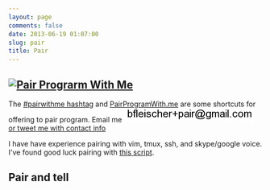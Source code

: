 ```yaml
---
layout: page
comments: false
date: 2013-06-19 01:07:00
slug: pair
title: Pair
---
```


<section class="content">

## [![Pair Prograrm With Me](http://www.pairprogramwith.me/badge.png 'Pair Program With Me')](http://www.pairprogramwith.me/)

The [#pairwithme hashtag](https://twitter.com/search?q=%23pairwithme) and [PairProgramWith.me](http://www.pairprogramwith.me/) are some shortcuts for offering to pair program.  Email me <img src="/images/email_pair.png" title="email pair address" alt="email pair address"> <a href="https://twitter.com/intent/tweet?text=%23pairwithme%20%40{{ site.author.twitter }}" target="_blank"> or tweet me with contact info</a>

I have have experience pairing with vim, tmux, ssh, and skype/google voice.
I've found good luck pairing with [this script](https://gist.github.com/bf4/8324117).

## Pair and tell

<!--
  Breaking down of the steps of sprinkling an Ember Component via
  http://frontside.io/blog/2014/03/06/a-sprinkling-of-ember.html
  by @tehviking
  and work done in http://emberjs.jsbin.com/zikupe/10/edit?html,js,output
  and http://emberjs.jsbin.com/zikupe/12/edit?html,js,output
-->

<!-- 1: create a placeholder div for your component -->
<div data-component='print-pair-data'></div>

<!-- 2: Link to source files -->
<!--
  jQuery dependency is loaded in the head by the loader
  <script src="/js/jquery.min.js"></script>
-->
<script src="/js/ember.prod.js"></script>
<script src="/js/ember-template-compiler.js"></script>
<script src="/js/GoogleSpreadsheetPrinter.js"></script>

<!-- 2a: init Ember App -->
<script>
App = Ember.Application.create();
</script>

<!-- 3. Create an Ember Component -->

<!-- 3a: Component Layout -->
<script type="text/x-handlebars" data-template-name="components/print-pair-data">
{% raw %}
<ul>
{{#each rows key="@guid" as |row|}}
    <li>
      <a href="{{row.link}}">{{row.appointments}} with {{row.pair}} on {{row.description}}</a>
      </li>
{{/each}}
</ul>
{% endraw %}
</script>


<!-- 3b: Component JS -->
<script>
App.PrintPairDataComponent = Ember.Component.extend({
  // 4. Make sure you specify the layoutName to match the data-template-name of your handlebars template
  layoutName: "components/print-pair-data",
  tagName: '',
  rows: null,
   // hook into component initialization
  init: function init() {
    var component = this;
    component._super.apply(component, arguments);
    // Get the existing input value
    var doc = GoogleSpreadsheetPrinter({
      'key' : "0AqHUOZcVEj_XdE5SMzBKSWhINjVtTlh2b0JjUFp4OEE/od6",
        'fields' : [
      'appointments',
        'link',
        'pair',
        'description'
      ],
        'target' : '#pairing',
        'template' : '#pairing-template'
    }, jQuery);
    doc.fetchData( function( entries ) {
      var rows = doc.parseEntries(entries);
      component.set('rows', rows);
    });
    // fallback to local pair data if ajax failed
    if (! component.rows ) {
      doc.helper.getJSON('/assets/pair.json', function( json ) {
        entries = json.feed.entry;
        rows = doc.parseEntries(entries);
        component.set('rows', rows);
      });
    }
  }

});
</script>

<script>
// 5. Use jQuery to replace your html div with your Ember component.
$(document).ready(function(){
  // Find the data-component container divs
  $("[data-component=print-pair-data]").each(function(){
    var component = App.__container__.lookup('component:printPairData');
    component.replaceIn(this);
  });
});
</script>
</section>
